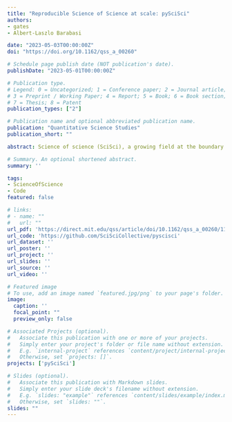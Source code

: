 ```yaml
---
title: "Reproducible Science of Science at scale: pySciSci"
authors:
- gates
- Albert-Laszlo Barabasi

date: "2023-05-03T00:00:00Z"
doi: "https://doi.org/10.1162/qss_a_00260"

# Schedule page publish date (NOT publication's date).
publishDate: "2023-05-01T00:00:00Z"

# Publication type.
# Legend: 0 = Uncategorized; 1 = Conference paper; 2 = Journal article;
# 3 = Preprint / Working Paper; 4 = Report; 5 = Book; 6 = Book section;
# 7 = Thesis; 8 = Patent
publication_types: ["2"]

# Publication name and optional abbreviated publication name.
publication: "Quantitative Science Studies"
publication_short: ""

abstract: Science of science (SciSci), a growing field at the boundary of sociology, network science, and computational social science, encompasses diverse interdisciplinary research programs that study the processes underlying science.  The field has benefited greatly from access to massive digital databases containing the products of scientific discourse---including publications, journals, patents, books, conference proceedings, and grants.  The subsequent proliferation of mathematical models and computational techniques for quantifying the dynamics of innovation and success in science has made it difficult to disentangle universal scientific processes from those dependent on specific databases, data-processing decisions, field practices, etc..  Here we present *pySciSci*, a freely available and easily adaptable package for the analysis of large-scale bibliometric data.  The *pySciSci* package standardizes access to many of the most common datasets in SciSci and provides efficient implementations of common and advanced analytical techniques.

# Summary. An optional shortened abstract.
summary: ''

tags:
- ScienceOfScience
- Code
featured: false

# links:
# - name: ""
#   url: ""
url_pdf: 'https://direct.mit.edu/qss/article/doi/10.1162/qss_a_00260/115875/Reproducible-science-of-science-at-scale-pySciSci'
url_code: 'https://github.com/SciSciCollective/pyscisci'
url_dataset: ''
url_poster: ''
url_project: ''
url_slides: ''
url_source: ''
url_video: ''

# Featured image
# To use, add an image named `featured.jpg/png` to your page's folder. 
image:
  caption: ''
  focal_point: ""
  preview_only: false

# Associated Projects (optional).
#   Associate this publication with one or more of your projects.
#   Simply enter your project's folder or file name without extension.
#   E.g. `internal-project` references `content/project/internal-project/index.md`.
#   Otherwise, set `projects: []`.
projects: ['pySciSci']

# Slides (optional).
#   Associate this publication with Markdown slides.
#   Simply enter your slide deck's filename without extension.
#   E.g. `slides: "example"` references `content/slides/example/index.md`.
#   Otherwise, set `slides: ""`.
slides: ""
---
```



        



